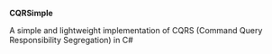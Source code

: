**CQRSimple**


A simple and lightweight implementation of CQRS (Command Query Responsibility Segregation) in C#